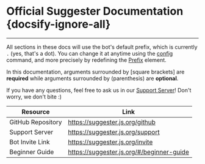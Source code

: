 # Official Suggester Documentation {docsify-ignore-all}
---

All sections in these docs will use the bot's default prefix, which is currently `.` (yes, that's a dot). You can change it at anytime using the [config](/config/configuration.md) command, and more precisely by redefining the [Prefix](/config/prefix.md) element.

In this documentation, arguments surrounded by [square brackets] are __required__ while arguments surrounded by (parenthesis) are __optional__.

If you have any questions, feel free to ask us in our [Support Server](https://discord.gg/G5pEdUp)! Don't worry, we don't bite :)


| Resource                           | Link                                         |
|------------------------------------|----------------------------------------------|
| GitHub Repository                  | https://suggester.js.org/github       |
| Support Server                     | https://suggester.js.org/support             |
| Bot Invite Link                    | https://suggester.js.org/invite |
| Beginner Guide                     | https://suggester.js.org/#/beginner-guide |


